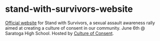 # stand-with-survivors-website

[Official website](https://standwithsurvivors.co/) for Stand with Survivors, a sexual assault awareness rally aimed at creating a culture of consent in our community. June 6th @ Saratoga High School. Hosted by [Culture of Consent](https://www.instagram.com/cultureofconsentshs/).
